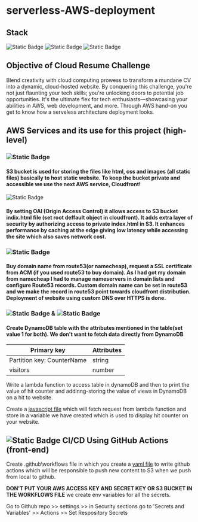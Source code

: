 # serverless-AWS-deployment

## Stack
![Static Badge](https://img.shields.io/badge/Cloud-AWS-brightgreen?style=for-the-badge&logo=Amazon%20AWS&logoColor=white&labelColor=grey&color=blue) 
![Static Badge](https://img.shields.io/badge/Services-S3%2C%20Lambda%2C%20Dynamo%20DB%2C%20CloudFront%2C%20Route%2053-%20red?style=for-the-badge&logo=Amazon%20AWS&logoColor=white&labelColor=grey&color=red) 
![Static Badge](https://img.shields.io/badge/Design-JavaScript%2C%20CSS%2C%20HTML-red?style=for-the-badge&logo=css3&logoColor=white&labelColor=orange&color=dark%20green)


## Objective of Cloud Resume Challenge

Blend creativity with cloud computing prowess to transform a mundane CV into a dynamic, cloud-hosted website. By conquering this challenge, you're not just flaunting your tech skills; you're unlocking doors to potential job opportunities. It's the ultimate flex for tech enthusiasts—showcasing your abilities in AWS, web development, and more.
Through AWS hand-on you get to know how a serveless architecture deployment looks. 

## AWS Services and its use for this project (high-level)

### ![Static Badge](https://img.shields.io/badge/AWS%20S3-grey?style=for-the-badge&logo=Amazon%20s3&logoColor=green)  
#### S3 bucket is used for storing the files like html, css and images (all static files) basically to host static website. To keep the bucket private and accessible we use the next AWS service, Cloudfront!

![Static Badge](https://img.shields.io/badge/AWS%20CloudFront-grey?style=for-the-badge&logo=Amazon%20CloudFront&logoColor=purple)
#### By setting OAI (Origin Access Control) it allows access to S3 bucket indix.html file (set root deffault object in cloudfront). It adds extra layer of security by authorizing access to private index.html in S3. It enhances performance by caching at the edge giving low latency while accessing the site which also saves network cost. 

### ![Static Badge](https://img.shields.io/badge/AWS%20Route53-grey?style=for-the-badge&logo=amazonroute53&logoColor=white) 

#### Buy domain name from route53(or namecheap), request a SSL certificate from ACM (if you used route53 to buy domain). As I had got my domain from namecheap I had to manage nameservers in domain lists and configure Route53 records. Custom domain name can be set in route53 and we make the record in route53 point towards cloudfront distribution. Deployment of website using custom DNS over HTTPS is done. 

### ![Static Badge](https://img.shields.io/badge/AWS%20Lambda-grey?style=for-the-badge&logo=awslambda&logoColor=yellow) & ![Static Badge](https://img.shields.io/badge/AWS%20DynamoDB-grey?style=for-the-badge&logo=amazondynamodb&logoColor=violet)

#### Create DynamoDB table with the attributes mentioned in the table(set value 1 for both). We don't want to fetch data directly from DynamoDB
| Primary key                | Attributes |
| -------------------------- | ---------- |
| Partition key: CounterName | string     |
| visitors                   | number     |

Write a lambda function to access table in dynamoDB and then to print the value of hit counter and addinng-storing the value of views in DynamoDB on a hit to website.

Create a [javascript file](Website_temp/index.js) which will fetch request from lambda function and store in a variable we have created which is used to display hit counter on your website.

##  ![Static Badge](https://img.shields.io/badge/GitHub%20Actions-grey?style=for-the-badge&logo=githubactions&logoColor=white) CI/CD Using GitHub Actions (front-end)

Create .github\workflows file in which you create a [yaml file](.github/workflows/front-end-cicd.yaml) to write github actions which will be responsible to push new content to S3 when we push from local to github. 

**DON'T PUT YOUR AWS ACCESS KEY AND SECRET KEY OR S3 BUCKET IN THE WORKFLOWS FILE** we create env variables for all the secrets.

Go to Github repo >> settings >> in Security sections go to 'Secrets and Variables' >> Actions >> Set Respository Secrets 









 





